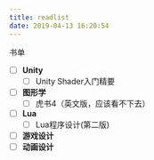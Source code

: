 ```yaml
---
title: readlist
date: 2019-04-13 16:20:54
---
```

书单
- [ ] **Unity**
    - [ ] Unity Shader入门精要
- [ ] **图形学**
    - [ ] 虎书4（英文版，应该看不下去）
- [ ] **Lua**
    - [ ] Lua程序设计(第二版)
- [ ] **游戏设计**
- [ ] **动画设计**
